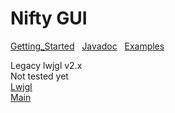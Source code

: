 # Nifty GUI

[Getting_Started](../documentation/Getting_Started.md) &nbsp; [Javadoc](../documentation/Getting_Started.md) &nbsp; [Examples](../documentation/Examples.md)

Legacy lwjgl v2.x
<br>Not tested yet
<br>[Lwjgl](https://lwjgl.org/)
<br>[Main](../README.md)
